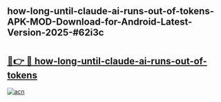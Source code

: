 ## how-long-until-claude-ai-runs-out-of-tokens-APK-MOD-Download-for-Android-Latest-Version-2025-#62i3c

# <h2><a href="https://bedroomkl.my?title=how-long-until-claude-ai-runs-out-of-tokens&ref=20M">🔗👉 🔴 how-long-until-claude-ai-runs-out-of-tokens</a></h2>

[![acn](https://github.com/user-attachments/assets/0f9c940e-d8b0-45ae-aac7-cd30a18b3e1c)](https://bedroomkl.my?title=how-long-until-claude-ai-runs-out-of-tokens&ref=20M)

